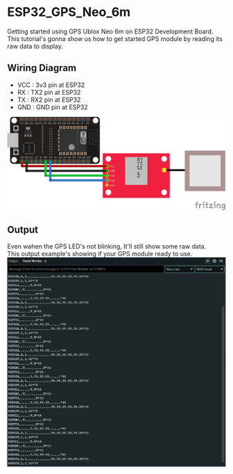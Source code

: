 # ESP32_GPS_Neo_6m
Getting started using GPS Ublox Neo 6m on ESP32 Development Board. <br/>
This tutorial's gonna show us how to get started GPS module by reading its raw data to display.

## Wiring Diagram
* VCC : 3v3 pin at ESP32 <br/>
* RX  : TX2 pin at ESP32 <br/>
* TX  : RX2 pin at ESP32 <br/>
* GND : GND pin at ESP32 <br/>
<img src="./ESP32_GPS_Neo_6m_Wiring.png">

## Output
Even wahen the GPS LED's not blinking, It'll still show some raw data. <br/>
This output example's showing if your GPS module ready to use.
<img src="./Serial_Monitor_Output.PNG">

